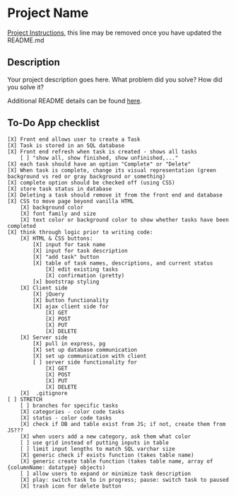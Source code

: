 # Project Name

[Project Instructions](./INSTRUCTIONS.md), this line may be removed once you have updated the README.md

## Description

Your project description goes here. What problem did you solve? How did you solve it?

Additional README details can be found [here](https://github.com/PrimeAcademy/readme-template/blob/master/README.md).

## To-Do App checklist

    [X] Front end allows user to create a Task
    [X] Task is stored in an SQL database
    [X] Front end refresh when task is created - shows all tasks
        [ ] "show all, show finished, show unfinished,..."
    [X] each task should have an option "Complete" or "Delete"
    [X] When task is complete, change its visual representation (green background vs red or gray background or something)
    [X] complete option should be checked off (using CSS)
    [X] store task status in database
    [X] Deleting a task should remove it from the front end and database
    [X] CSS to move page beyond vanilla HTML
        [X] background color
        [X] font family and size
        [X] text color or background color to show whether tasks have been completed
    [X] think through logic prior to writing code:
        [X] HTML & CSS buttons:
            [X] input for task name
            [X] input for task description
            [X] "add task" button
            [X] table of task names, descriptions, and current status
                [X] edit existing tasks
                [X] confirmation (pretty)
            [x] bootstrap styling
        [X] Client side
            [X] jQuery
            [X] button functionality
            [X] ajax client side for
                [X] GET
                [X] POST
                [X] PUT
                [X] DELETE
        [X] Server side
            [X] pull in express, pg
            [X] set up database communication
            [X] set up communication with client
            [ ] server side functionality for
                [X] GET
                [X] POST
                [X] PUT
                [X] DELETE
        [X]  .gitignore
    [ ] STRETCH
        [ ] branches for specific tasks
        [X] categories - color code tasks
        [X] status - color code tasks
        [X] check if DB and table exist from JS; if not, create them from JS???
        [X] when users add a new category, ask them what color
        [ ] use grid instead of putting inputs in table
        [ ] limit input lengths to match SQL varchar size
        [X] generic check if exists function (takes table name)
        [X] generic create table function (takes table name, array of {columnName: datatype} objects)
        [ ] allow users to expand or minimize task description
        [X] play: switch task to in progress; pause: switch task to paused
        [X] trash icon for delete button